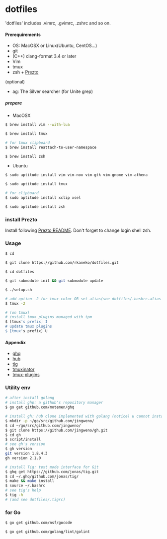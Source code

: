 dotfiles
====================
'dotfiles' includes .vimrc, .gvimrc, .zshrc and so on.

#### Prerequirements
+ OS: MacOSX or Linux(Ubuntu, CentOS...)
+ git
+ (C++) clang-format 3.4 or later
+ Vim
+ tmux
+ zsh + [Prezto](https://github.com/sorin-ionescu/prezto)

(optional)
+ ag: The Silver searcher (for Unite grep)

##### prepare
+ MacOSX

```bash
$ brew install vim --with-lua

$ brew install tmux

# for tmux clipboard
$ brew install reattach-to-user-namespace

$ brew install zsh
```

+ Ubuntu

```bash
$ sudo aptitude install vim vim-nox vim-gtk vim-gnome vim-athena

$ sudo aptitude install tmux

# for clipboard
$ sudo aptitude install xclip xsel

$ sudo aptitude install zsh
```

### install Prezto
Install following [Prezto README](https://github.com/sorin-ionescu/prezto).
Don't forget to change login shell zsh.

### Usage

```bash
$ cd

$ git clone https://github.com/rkaneko/dotfiles.git

$ cd dotfiles

$ git submodule init && git submodule update

$ ./setup.sh

# add option -2 for tmux-color OR set alias(see dotfiles/.bashrc.alias
$ tmux -2

# (on tmux)
# install tmux plugins managed with tpm
$ [tmux's prefix] I
# update tmux plugins
$ [tmux's prefix] U
```

#### Appendix
+ [ghq](https://github.com/motemen/ghq)
+ [hub](https://github.com/github/hub)
+ [tig](https://github.com/jonas/tig)
+ [tmuxinator](https://github.com/tmuxinator/tmuxinator)
+ [tmux-plugins](https://github.com/tmux-plugins)

### Utility env
```bash
# after install golang
# install ghp: a github's repository manager
$ go get github.com/motemen/ghq

# install gh: hub clone implemented with golang (notice) u cannot install gh with ghq or go get
$ mkdir -p ~/go/src/github.com/jingweno/
$ cd ~/go/src/github.com/jingweno/
$ git clone https://github.com/jingweno/gh.git
$ cd gh
$ script/install
# see gh's version
$ gh version
git version 1.8.4.3
gh version 2.1.0

# install Tig: text mode interface for Git
$ ghq get https://github.com/jonas/tig.git
$ cd ~/.ghq/github.com/jonas/tig/
$ make && make install
$ source ~/.bashrc
# see tig's help 
$ tig -h
# (and see dotfiles/.tigrc)
```
### for Go
```bash
$ go get github.com/nsf/gocode

$ go get github.com/golang/lint/golint
```
